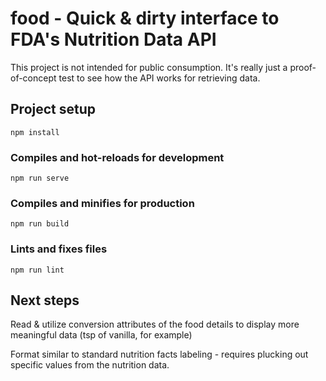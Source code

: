 # food - Quick & dirty interface to FDA's Nutrition Data API

This project is not intended for public consumption. It's really just a proof-of-concept test to see how the API works for retrieving data.

## Project setup
```
npm install
```

### Compiles and hot-reloads for development
```
npm run serve
```

### Compiles and minifies for production
```
npm run build
```

### Lints and fixes files
```
npm run lint
```

## Next steps

Read & utilize conversion attributes of the food details to display more meaningful data (tsp of vanilla, for example)

Format similar to standard nutrition facts labeling - requires plucking out specific values from the nutrition data.
